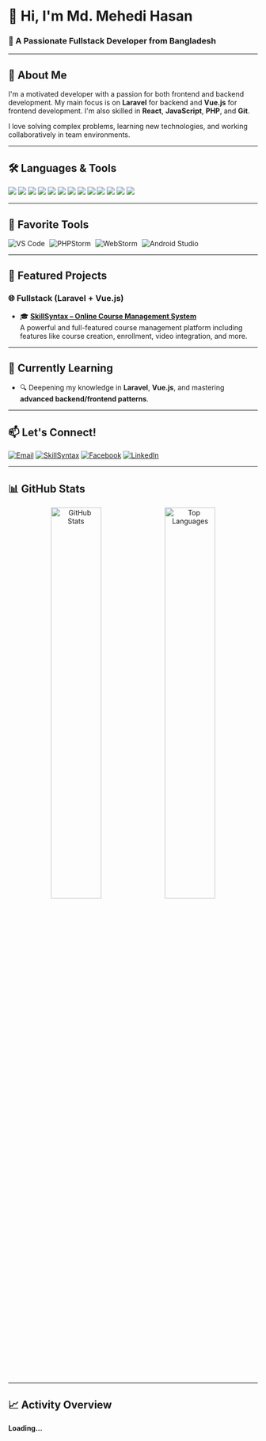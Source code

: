 # 👋 Hi, I'm Md. Mehedi Hasan  
### 🚀 A Passionate Fullstack Developer from Bangladesh  

---

## 🌟 About Me

I'm a motivated developer with a passion for both frontend and backend development. My main focus is on **Laravel** for backend and **Vue.js** for frontend development. I'm also skilled in **React**, **JavaScript**, **PHP**, and **Git**.

I love solving complex problems, learning new technologies, and working collaboratively in team environments.

---

## 🛠️ Languages & Tools

<p>
  <img src="https://img.shields.io/badge/Laravel-%23FF2D20.svg?style=for-the-badge&logo=laravel&logoColor=white"/>
  <img src="https://img.shields.io/badge/Vue.js-%2335495e.svg?style=for-the-badge&logo=vue.js&logoColor=%234FC08D"/>
  <img src="https://img.shields.io/badge/React-%2320232a.svg?style=for-the-badge&logo=react&logoColor=%2361DAFB"/>
  <img src="https://img.shields.io/badge/Node.js-6DA55F?style=for-the-badge&logo=node.js&logoColor=white"/>
  <img src="https://img.shields.io/badge/Express.js-%23000000.svg?style=for-the-badge&logo=express&logoColor=white"/>
  <img src="https://img.shields.io/badge/MongoDB-%2347A248.svg?style=for-the-badge&logo=mongodb&logoColor=white"/>
  <img src="https://img.shields.io/badge/MySQL-%2300f.svg?style=for-the-badge&logo=mysql&logoColor=white"/>
  <img src="https://img.shields.io/badge/PHP-%23777BB4.svg?style=for-the-badge&logo=php&logoColor=white"/>
  <img src="https://img.shields.io/badge/JavaScript-%23323330.svg?style=for-the-badge&logo=javascript&logoColor=%23F7DF1E"/>
  <img src="https://img.shields.io/badge/Bootstrap-%23563D7C.svg?style=for-the-badge&logo=bootstrap&logoColor=white"/>
  <img src="https://img.shields.io/badge/CSS3-%231572B6.svg?style=for-the-badge&logo=css3&logoColor=white"/>
  <img src="https://img.shields.io/badge/HTML5-%23E34F26.svg?style=for-the-badge&logo=html5&logoColor=white"/>
  <img src="https://img.shields.io/badge/Git-%23F05033.svg?style=for-the-badge&logo=git&logoColor=white"/>
</p>

---

## 🧰 Favorite Tools

<p>
  <img style="margin-right: 5px;" src="https://img.shields.io/badge/VS%20Code-007ACC.svg?style=for-the-badge&logo=visual-studio-code&logoColor=white" alt="VS Code"/>
  <img style="margin-right: 5px;" src="https://img.shields.io/badge/PHPStorm-000000.svg?style=for-the-badge&logo=phpstorm&logoColor=white" alt="PHPStorm"/>
  <img style="margin-right: 5px;" src="https://img.shields.io/badge/WebStorm-000000.svg?style=for-the-badge&logo=webstorm&logoColor=white" alt="WebStorm"/>
  <img style="margin-right: 5px;" src="https://img.shields.io/badge/Android%20Studio-3DDC84.svg?style=for-the-badge&logo=android-studio&logoColor=white" alt="Android Studio"/>
</p>



---

## 🚀 Featured Projects

### 🌐 Fullstack (Laravel + Vue.js)
- 🎓 **[SkillSyntax – Online Course Management System](https://skill.tmssict.com/)**  
  A powerful and full-featured course management platform including features like course creation, enrollment, video integration, and more.

---

## 🌱 Currently Learning

- 🔍 Deepening my knowledge in **Laravel**, **Vue.js**, and mastering **advanced backend/frontend patterns**.

---

## 📫 Let's Connect!

<p>
  <a href="mailto:mahinbabu042@gmail.com"><img src="https://img.shields.io/badge/Gmail-D14836?style=for-the-badge&logo=gmail&logoColor=white" alt="Email"></a>
  <a href="https://skill.tmssict.com/" target="_blank"><img src="https://img.shields.io/badge/SkillSyntax-FF69B4?style=for-the-badge&logo=google-chrome&logoColor=white" alt="SkillSyntax"></a>
  <a href="https://www.facebook.com/profile.php?id=100035849441092" target="_blank"><img src="https://img.shields.io/badge/Facebook-1877F2?style=for-the-badge&logo=facebook&logoColor=white" alt="Facebook"></a>
  <a href="https://www.linkedin.com/in/mehedi-hasan-b11516277/" target="_blank"><img src="https://img.shields.io/badge/LinkedIn-0A66C2?style=for-the-badge&logo=linkedin&logoColor=white" alt="LinkedIn"></a>
</p>

---

## 📊 GitHub Stats

<div align="center">
  <img src="https://github-readme-stats.vercel.app/api?username=Omehedi&show_icons=true&theme=radical" alt="GitHub Stats" width="45%"/>
  <img src="https://github-readme-stats.vercel.app/api/top-langs/?username=Omehedi&layout=compact&theme=radical" alt="Top Languages" width="45%"/>
</div>

---

## 📈 Activity Overview

**Loading...**

